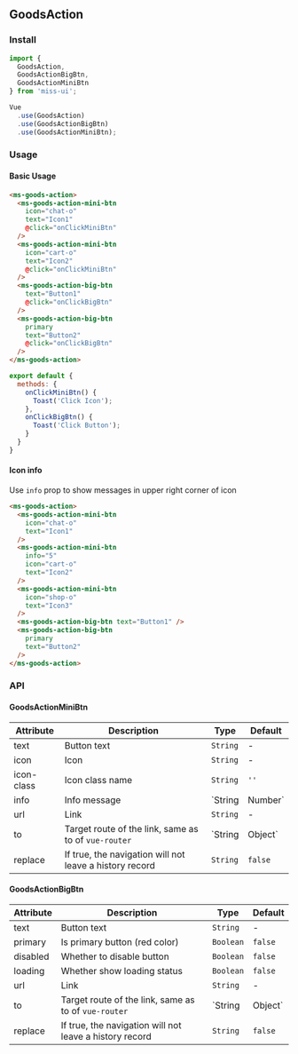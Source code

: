 ## GoodsAction

### Install
``` javascript
import {
  GoodsAction,
  GoodsActionBigBtn,
  GoodsActionMiniBtn
} from 'miss-ui';

Vue
  .use(GoodsAction)
  .use(GoodsActionBigBtn)
  .use(GoodsActionMiniBtn);
```

### Usage
#### Basic Usage

```html
<ms-goods-action>
  <ms-goods-action-mini-btn
    icon="chat-o"
    text="Icon1"
    @click="onClickMiniBtn"
  />
  <ms-goods-action-mini-btn
    icon="cart-o"
    text="Icon2"
    @click="onClickMiniBtn"
  />
  <ms-goods-action-big-btn
    text="Button1"
    @click="onClickBigBtn"
  />
  <ms-goods-action-big-btn
    primary
    text="Button2"
    @click="onClickBigBtn"
  />
</ms-goods-action>
```

```javascript
export default {
  methods: {
    onClickMiniBtn() {
      Toast('Click Icon');
    },
    onClickBigBtn() {
      Toast('Click Button');
    }
  }
}
```

#### Icon info

Use `info` prop to show messages in upper right corner of icon

```html
<ms-goods-action>
  <ms-goods-action-mini-btn
    icon="chat-o"
    text="Icon1"
  />
  <ms-goods-action-mini-btn
    info="5"
    icon="cart-o"
    text="Icon2"
  />
  <ms-goods-action-mini-btn
    icon="shop-o"
    text="Icon3"
  />
  <ms-goods-action-big-btn text="Button1" />
  <ms-goods-action-big-btn
    primary
    text="Button2"
  />
</ms-goods-action>
```

### API

#### GoodsActionMiniBtn

| Attribute | Description | Type | Default |
|------|------|------|------|
| text | Button text | `String` | - |
| icon | Icon | `String` | - |
| icon-class | Icon class name | `String` | `''` |
| info | Info message | `String | Number` | - |
| url | Link | `String` | - |
| to | Target route of the link, same as to of `vue-router` | `String | Object` | - |
| replace | If true, the navigation will not leave a history record | `String` | `false` |


#### GoodsActionBigBtn

| Attribute | Description | Type | Default |
|------|------|------|------|
| text | Button text | `String` | - |
| primary | Is primary button (red color) | `Boolean` | `false` |
| disabled | Whether to disable button | `Boolean` | `false` |
| loading | Whether show loading status | `Boolean` | `false` |
| url | Link | `String` | - |
| to | Target route of the link, same as to of `vue-router` | `String | Object` | - |
| replace | If true, the navigation will not leave a history record | `String` | `false` |
